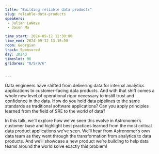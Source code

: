 ```yaml
---
title: "Building reliable data products"
slug: reliable-data-products
speakers:
 - Julian LaNeve
 - Jason Ma

time_start: 2024-09-12 12:30:00
time_end: 2024-09-12 13:15:00
room: Georgian
track: Sponsored
day: 20243
timeslot: 96
gridarea: "8/5/9/6"


---
```


Data engineers have shifted from delivering data for internal analytics applications to customer-facing data products. And with that shift comes a whole new level of operational rigor necessary to instill trust and confidence in the data. How do you hold data pipelines to the same standards as traditional software applications? Can you apply principles learned from the field of SRE to the world of data?

In this talk, we’ll explore how we’ve seen this evolve in Astronomer’s customer base and highlight best practices learned from the most critical data product applications we’ve seen. We’ll hear from Astronomer’s own data team as they went through the transformation from analytics to data products. And we’ll showcase a new product we’re building to help data teams around the world solve exactly this problem!